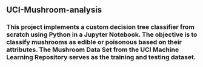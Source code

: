 ## UCI-Mushroom-analysis
### This project implements a custom decision tree classifier from scratch using Python in a Jupyter Notebook. The objective is to classify mushrooms as edible or poisonous based on their attributes. The Mushroom Data Set from the UCI Machine Learning Repository serves as the training and testing dataset.

